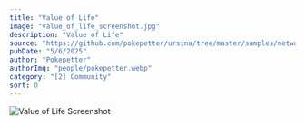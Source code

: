 ```yaml
---
title: "Value of Life"
image: "value_of_life_screenshot.jpg"
description: "Value of Life"
source: "https://github.com/pokepetter/ursina/tree/master/samples/networking"
pubDate: "5/6/2025"
author: "Pokepetter"
authorImg: "people/pokepetter.webp"
category: "[2] Community"
sort: 0
---
```


![Value of Life Screenshot](https://github.com/pokepetter/ld44_life_is_currency/raw/master/value_of_life_screenshot.jpg)